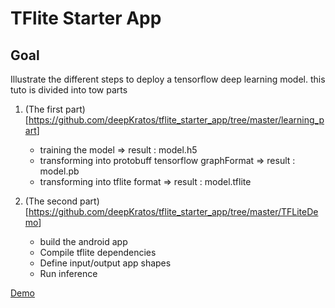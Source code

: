 # TFlite Starter App

## Goal

Illustrate the different steps to deploy a tensorflow deep learning model. this tuto is divided into tow parts

1. (The first part)[<https://github.com/deepKratos/tflite_starter_app/tree/master/learning_part>]

    * training the model => result : model.h5 
    * transforming into protobuff tensorflow graphFormat => result : model.pb
    * transforming into tflite format => result : model.tflite

2. (The second part)[<https://github.com/deepKratos/tflite_starter_app/tree/master/TFLiteDemo>]

    * build the android app
    * Compile tflite dependencies
    * Define input/output app shapes
    * Run inference

[Demo](test.PNG)